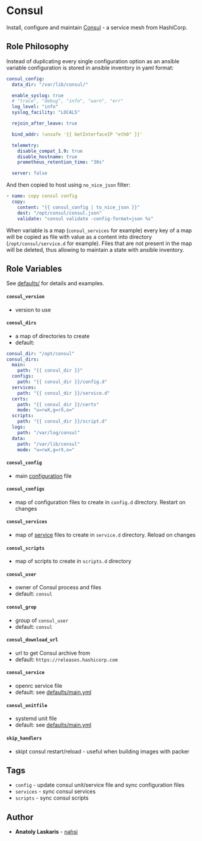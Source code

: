 # Consul
Install, configure and maintain [Consul](https://www.consul.io) - a service mesh from HashiCorp.

## Role Philosophy
Instead of duplicating every single configuration option as an ansible variable configuration is stored in ansible inventory in yaml format:
```yml
consul_config: 
  data_dir: "/var/lib/consul/"

  enable_syslog: true
  # "trace", "debug", "info", "warn", "err"
  log_level: "info"
  syslog_facility: "LOCAL5"

  rejoin_after_leave: true

  bind_addr: !unsafe '{{ GetInterfaceIP "eth0" }}'

  telemetry:
    disable_compat_1.9: true
    disable_hostname: true
    prometheus_retention_time: "30s"

  server: false
```

And then copied to host using `no_nice_json` filter:
```yml
- name: copy consul config
  copy:
    content: "{{ consul_config | to_nice_json }}"
    dest: "/opt/consul/consul.json"
    validate: "consul validate -config-format=json %s"
```

When variable is a map (`consul_services` for example) every key of a map will be copied as file with value as a content into directory (`/opt/consul/service.d` for example). Files that are not present in the map will be deleted, thus allowing to maintain a state with ansible inventory.

## Role Variables
See [defaults/](defaults/) for details and examples.

#### `consul_version`
- version to use
#### `consul_dirs`
- a map of directories to create
- default:
```yml
consul_dir: "/opt/consul"
consul_dirs:
  main:
    path: "{{ consul_dir }}"
  configs:
    path: "{{ consul_dir }}/config.d"
  services:
    path: "{{ consul_dir }}/service.d"
  certs:
    path: "{{ consul_dir }}/certs"
    mode: "u=rwX,g=rX,o="
  scripts:
    path: "{{ consul_dir }}/script.d"
  logs:
    path: "/var/log/consul"
  data:
    path: "/var/lib/consul"
    mode: "u=rwX,g=rX,o="
```
#### `consul_config`
- main [configuration](https://www.consul.io/docs/agent/options) file
#### `consul_configs`
- map of configuration files to create in `config.d` directory. Restart on changes
#### `consul_services`
- map of [service](https://www.consul.io/docs/discovery/services) files to create in `service.d` directory. Reload on changes
#### `consul_scripts`
- map of scripts to create in `scripts.d` directory
#### `consul_user`
- owner of Consul process and files
- default: `consul`
#### `consul_grop`
- group of `consul_user`
- default: `consul`
#### `consul_download_url`
- url to get Consul archive from
- default: `https://releases.hashicorp.com`
#### `consul_service`
- openrc service file
- default: see [defaults/main.yml](defaults/main.yml)
#### `consul_unitfile`
- systemd unit file
- default: see [defaults/main.yml](defaults/main.yml)
#### `skip_handlers`
- skipt consul restart/reload - useful when building images with packer

## Tags
* `config` - update consul unit/service file and sync configuration files
* `services` - sync consul services
* `scripts` - sync consul scripts

## Author
* **Anatoly Laskaris** - [nahsi](https://github.com/nahsi)

